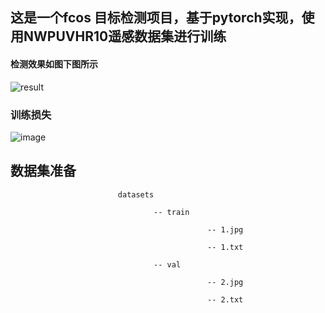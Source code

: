 ## 这是一个fcos 目标检测项目，基于pytorch实现，使用NWPUVHR10遥感数据集进行训练

#### 检测效果如图下图所示





![result](https://user-images.githubusercontent.com/47670651/191399142-488c2119-8698-490e-986c-bfc48c919940.jpg)








### 训练损失


![image](https://user-images.githubusercontent.com/47670651/191399360-7a828598-60f3-41be-b32f-e325ac06ccd0.png)




## 数据集准备

							datasets

									-- train

												-- 1.jpg

												-- 1.txt

									-- val

												-- 2.jpg

												-- 2.txt









